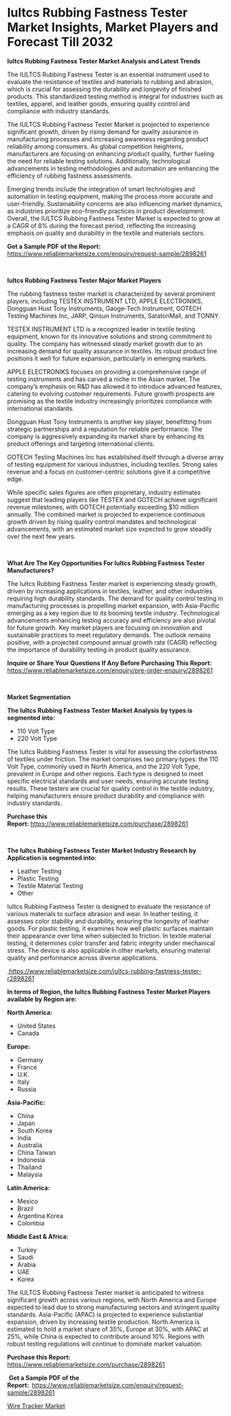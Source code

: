 <p><h1>Iultcs Rubbing Fastness Tester Market Insights, Market Players and Forecast Till 2032</h1></p><p><strong>Iultcs Rubbing Fastness Tester Market Analysis and Latest Trends</strong></p>
<p><p>The IULTCS Rubbing Fastness Tester is an essential instrument used to evaluate the resistance of textiles and materials to rubbing and abrasion, which is crucial for assessing the durability and longevity of finished products. This standardized testing method is integral for industries such as textiles, apparel, and leather goods, ensuring quality control and compliance with industry standards.</p><p>The IULTCS Rubbing Fastness Tester Market is projected to experience significant growth, driven by rising demand for quality assurance in manufacturing processes and increasing awareness regarding product reliability among consumers. As global competition heightens, manufacturers are focusing on enhancing product quality, further fueling the need for reliable testing solutions. Additionally, technological advancements in testing methodologies and automation are enhancing the efficiency of rubbing fastness assessments.</p><p>Emerging trends include the integration of smart technologies and automation in testing equipment, making the process more accurate and user-friendly. Sustainability concerns are also influencing market dynamics, as industries prioritize eco-friendly practices in product development. Overall, the IULTCS Rubbing Fastness Tester Market is expected to grow at a CAGR of 8% during the forecast period, reflecting the increasing emphasis on quality and durability in the textile and materials sectors.</p></p>
<p><strong>Get a Sample PDF of the Report:&nbsp;</strong> <a href="https://www.reliablemarketsize.com/enquiry/request-sample/2898261?utm_campaign=2804&utm_medium=2&utm_source=Github&utm_content=ia&utm_term=15032025&utm_id=iultcs-rubbing-fastness-tester">https://www.reliablemarketsize.com/enquiry/request-sample/2898261</a></p>
<p>&nbsp;</p>
<p><strong>Iultcs Rubbing Fastness Tester Major Market Players</strong></p>
<p><p>The rubbing fastness tester market is characterized by several prominent players, including TESTEX INSTRUMENT LTD, APPLE ELECTRONIKS, Dongguan Hust Tony Instruments, Gaoge-Tech Instrument, GOTECH Testing Machines Inc, JARP, Qinsun Instruments, SatatonMall, and TONNY. </p><p>TESTEX INSTRUMENT LTD is a recognized leader in textile testing equipment, known for its innovative solutions and strong commitment to quality. The company has witnessed steady market growth due to an increasing demand for quality assurance in textiles. Its robust product line positions it well for future expansion, particularly in emerging markets.</p><p>APPLE ELECTRONIKS focuses on providing a comprehensive range of testing instruments and has carved a niche in the Asian market. The company’s emphasis on R&D has allowed it to introduce advanced features, catering to evolving customer requirements. Future growth prospects are promising as the textile industry increasingly prioritizes compliance with international standards.</p><p>Dongguan Hust Tony Instruments is another key player, benefitting from strategic partnerships and a reputation for reliable performance. The company is aggressively expanding its market share by enhancing its product offerings and targeting international clients.</p><p>GOTECH Testing Machines Inc has established itself through a diverse array of testing equipment for various industries, including textiles. Strong sales revenue and a focus on customer-centric solutions give it a competitive edge.</p><p>While specific sales figures are often proprietary, industry estimates suggest that leading players like TESTEX and GOTECH achieve significant revenue milestones, with GOTECH potentially exceeding $10 million annually. The combined market is projected to experience continuous growth driven by rising quality control mandates and technological advancements, with an estimated market size expected to grow steadily over the next few years.</p></p>
<p>&nbsp;</p>
<p><strong>What Are The Key Opportunities For Iultcs Rubbing Fastness Tester Manufacturers?</strong></p>
<p><p>The Iultcs Rubbing Fastness Tester market is experiencing steady growth, driven by increasing applications in textiles, leather, and other industries requiring high durability standards. The demand for quality control testing in manufacturing processes is propelling market expansion, with Asia-Pacific emerging as a key region due to its booming textile industry. Technological advancements enhancing testing accuracy and efficiency are also pivotal for future growth. Key market players are focusing on innovation and sustainable practices to meet regulatory demands. The outlook remains positive, with a projected compound annual growth rate (CAGR) reflecting the importance of durability testing in product quality assurance.</p></p>
<p><strong>Inquire or Share Your Questions If Any Before Purchasing This Report:</strong> <a href="https://www.reliablemarketsize.com/enquiry/pre-order-enquiry/2898261?utm_campaign=2804&utm_medium=2&utm_source=Github&utm_content=ia&utm_term=15032025&utm_id=iultcs-rubbing-fastness-tester">https://www.reliablemarketsize.com/enquiry/pre-order-enquiry/2898261</a></p>
<p>&nbsp;</p>
<p><strong>Market Segmentation</strong></p>
<p><strong>The Iultcs Rubbing Fastness Tester Market Analysis by types is segmented into:</strong></p>
<p><ul><li>110 Volt Type</li><li>220 Volt Type</li></ul></p>
<p><p>The Iultcs Rubbing Fastness Tester is vital for assessing the colorfastness of textiles under friction. The market comprises two primary types: the 110 Volt Type, commonly used in North America, and the 220 Volt Type, prevalent in Europe and other regions. Each type is designed to meet specific electrical standards and user needs, ensuring accurate testing results. These testers are crucial for quality control in the textile industry, helping manufacturers ensure product durability and compliance with industry standards.</p></p>
<p><strong>Purchase this Report:&nbsp;</strong><a href="https://www.reliablemarketsize.com/purchase/2898261?utm_campaign=2804&utm_medium=2&utm_source=Github&utm_content=ia&utm_term=15032025&utm_id=iultcs-rubbing-fastness-tester">https://www.reliablemarketsize.com/purchase/2898261</a></p>
<p>&nbsp;</p>
<p><strong>The Iultcs Rubbing Fastness Tester Market Industry Research by Application is segmented into:</strong></p>
<p><ul><li>Leather Testing</li><li>Plastic Testing</li><li>Textile Material Testing</li><li>Other</li></ul></p>
<p><p>Iultcs Rubbing Fastness Tester is designed to evaluate the resistance of various materials to surface abrasion and wear. In leather testing, it assesses color stability and durability, ensuring the longevity of leather goods. For plastic testing, it examines how well plastic surfaces maintain their appearance over time when subjected to friction. In textile material testing, it determines color transfer and fabric integrity under mechanical stress. The device is also applicable in other markets, ensuring material quality and performance across diverse applications.</p></p>
<p><a href="https://www.reliablemarketsize.com/iultcs-rubbing-fastness-tester-r2898261?utm_campaign=2804&utm_medium=2&utm_source=Github&utm_content=ia&utm_term=15032025&utm_id=iultcs-rubbing-fastness-tester">&nbsp;https://www.reliablemarketsize.com/iultcs-rubbing-fastness-tester-r2898261</a></p>
<p><strong>In terms of Region, the Iultcs Rubbing Fastness Tester Market Players available by Region are:</strong></p>
<p>
    <p> <strong> North America: </strong>
        <ul>
            <li>United States</li>
            <li>Canada</li>
        </ul>
        </p> 
    <p> <strong> Europe: </strong>
        <ul>
            <li>Germany</li>
            <li>France</li>
            <li>U.K.</li>
            <li>Italy</li>
            <li>Russia</li>
        </ul>
        </p> 
    <p> <strong> Asia-Pacific: </strong>
        <ul>
            <li>China</li>
            <li>Japan</li>
            <li>South Korea</li>
            <li>India</li>
            <li>Australia</li>
            <li>China Taiwan</li>
            <li>Indonesia</li>
            <li>Thailand</li>
            <li>Malaysia</li>
        </ul>
        </p> 
    <p> <strong> Latin America: </strong>
        <ul>
            <li>Mexico</li>
            <li>Brazil</li>
            <li>Argentina Korea</li>
            <li>Colombia</li>
        </ul>
        </p> 
    <p> <strong> Middle East & Africa: </strong>
        <ul>
            <li>Turkey</li>
            <li>Saudi</li>
            <li>Arabia</li>
            <li>UAE</li>
            <li>Korea</li>
        </ul>
    </p>
    </p>
<p><p>The IULTCS Rubbing Fastness Tester market is anticipated to witness significant growth across various regions, with North America and Europe expected to lead due to strong manufacturing sectors and stringent quality standards. Asia-Pacific (APAC) is projected to experience substantial expansion, driven by increasing textile production. North America is estimated to hold a market share of 35%, Europe at 30%, with APAC at 25%, while China is expected to contribute around 10%. Regions with robust testing regulations will continue to dominate market valuation.</p></p>
<p><strong>Purchase this Report: </strong><a href="https://www.reliablemarketsize.com/purchase/2898261?utm_campaign=2804&utm_medium=2&utm_source=Github&utm_content=ia&utm_term=15032025&utm_id=iultcs-rubbing-fastness-tester">https://www.reliablemarketsize.com/purchase/2898261</a></p>
<p>&nbsp;<strong>Get a Sample PDF of the Report:&nbsp;&nbsp;</strong><a href="https://www.reliablemarketsize.com/enquiry/request-sample/2898261?utm_campaign=2804&utm_medium=2&utm_source=Github&utm_content=ia&utm_term=15032025&utm_id=iultcs-rubbing-fastness-tester">https://www.reliablemarketsize.com/enquiry/request-sample/2898261</a></p>
<p><strong></strong></p>
<p><p><a href="https://github.com/iroldilom/Market-Research-Report-List-1/blob/main/wire-tracker-market.md?utm_campaign=2804&utm_medium=2&utm_source=Github&utm_content=ia&utm_term=15032025&utm_id=iultcs-rubbing-fastness-tester">Wire Tracker Market</a></p></p>